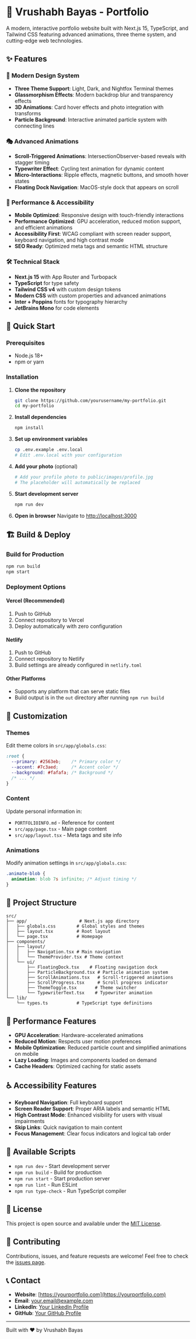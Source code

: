# 🚀 Vrushabh Bayas - Portfolio

A modern, interactive portfolio website built with Next.js 15, TypeScript, and Tailwind CSS featuring advanced animations, three theme system, and cutting-edge web technologies.

## ✨ Features

### 🎨 **Modern Design System**
- **Three Theme Support**: Light, Dark, and Nightfox Terminal themes
- **Glassmorphism Effects**: Modern backdrop blur and transparency effects
- **3D Animations**: Card hover effects and photo integration with transforms
- **Particle Background**: Interactive animated particle system with connecting lines

### 🎭 **Advanced Animations**
- **Scroll-Triggered Animations**: IntersectionObserver-based reveals with stagger timing
- **Typewriter Effect**: Cycling text animation for dynamic content
- **Micro-Interactions**: Ripple effects, magnetic buttons, and smooth hover states
- **Floating Dock Navigation**: MacOS-style dock that appears on scroll

### 📱 **Performance & Accessibility**
- **Mobile Optimized**: Responsive design with touch-friendly interactions
- **Performance Optimized**: GPU acceleration, reduced motion support, and efficient animations
- **Accessibility First**: WCAG compliant with screen reader support, keyboard navigation, and high contrast mode
- **SEO Ready**: Optimized meta tags and semantic HTML structure

### 🛠 **Technical Stack**
- **Next.js 15** with App Router and Turbopack
- **TypeScript** for type safety
- **Tailwind CSS v4** with custom design tokens
- **Modern CSS** with custom properties and advanced animations
- **Inter + Poppins** fonts for typography hierarchy
- **JetBrains Mono** for code elements

## 🚀 Quick Start

### Prerequisites
- Node.js 18+ 
- npm or yarn

### Installation

1. **Clone the repository**
   ```bash
   git clone https://github.com/yourusername/my-portfolio.git
   cd my-portfolio
   ```

2. **Install dependencies**
   ```bash
   npm install
   ```

3. **Set up environment variables**
   ```bash
   cp .env.example .env.local
   # Edit .env.local with your configuration
   ```

4. **Add your photo** (optional)
   ```bash
   # Add your profile photo to public/images/profile.jpg
   # The placeholder will automatically be replaced
   ```

5. **Start development server**
   ```bash
   npm run dev
   ```

6. **Open in browser**
   Navigate to [http://localhost:3000](http://localhost:3000)

## 🏗 Build & Deploy

### Build for Production
```bash
npm run build
npm start
```

### Deployment Options

#### **Vercel (Recommended)**
1. Push to GitHub
2. Connect repository to Vercel
3. Deploy automatically with zero configuration

#### **Netlify**
1. Push to GitHub
2. Connect repository to Netlify
3. Build settings are already configured in `netlify.toml`

#### **Other Platforms**
- Supports any platform that can serve static files
- Build output is in the `out` directory after running `npm run build`

## 🎨 Customization

### **Themes**
Edit theme colors in `src/app/globals.css`:
```css
:root {
  --primary: #2563eb;    /* Primary color */
  --accent: #7c3aed;     /* Accent color */
  --background: #fafafa; /* Background */
  /* ... */
}
```

### **Content**
Update personal information in:
- `PORTFOLIOINFO.md` - Reference for content
- `src/app/page.tsx` - Main page content
- `src/app/layout.tsx` - Meta tags and site info

### **Animations**
Modify animation settings in `src/app/globals.css`:
```css
.animate-blob {
  animation: blob 7s infinite; /* Adjust timing */
}
```

## 📁 Project Structure

```
src/
├── app/                    # Next.js app directory
│   ├── globals.css        # Global styles and themes
│   ├── layout.tsx         # Root layout
│   └── page.tsx           # Homepage
├── components/
│   ├── layout/
│   │   ├── Navigation.tsx # Main navigation
│   │   └── ThemeProvider.tsx # Theme context
│   └── ui/
│       ├── FloatingDock.tsx    # Floating navigation dock
│       ├── ParticleBackground.tsx # Particle animation system
│       ├── ScrollAnimations.tsx   # Scroll-triggered animations
│       ├── ScrollProgress.tsx     # Scroll progress indicator
│       ├── ThemeToggle.tsx       # Theme switcher
│       └── TypewriterText.tsx    # Typewriter animation
└── lib/
    └── types.ts           # TypeScript type definitions
```

## 🎯 Performance Features

- **GPU Acceleration**: Hardware-accelerated animations
- **Reduced Motion**: Respects user motion preferences
- **Mobile Optimization**: Reduced particle count and simplified animations on mobile
- **Lazy Loading**: Images and components loaded on demand
- **Cache Headers**: Optimized caching for static assets

## ♿ Accessibility Features

- **Keyboard Navigation**: Full keyboard support
- **Screen Reader Support**: Proper ARIA labels and semantic HTML
- **High Contrast Mode**: Enhanced visibility for users with visual impairments
- **Skip Links**: Quick navigation to main content
- **Focus Management**: Clear focus indicators and logical tab order

## 🔧 Available Scripts

- `npm run dev` - Start development server
- `npm run build` - Build for production
- `npm run start` - Start production server
- `npm run lint` - Run ESLint
- `npm run type-check` - Run TypeScript compiler

## 📄 License

This project is open source and available under the [MIT License](LICENSE).

## 🤝 Contributing

Contributions, issues, and feature requests are welcome! Feel free to check the [issues page](https://github.com/yourusername/my-portfolio/issues).

## 📞 Contact

- **Website**: [https://yourportfolio.com](https://yourportfolio.com)
- **Email**: your.email@example.com
- **LinkedIn**: [Your LinkedIn Profile](https://linkedin.com/in/yourprofile)
- **GitHub**: [Your GitHub Profile](https://github.com/yourusername)

---

Built with ❤️ by Vrushabh Bayas